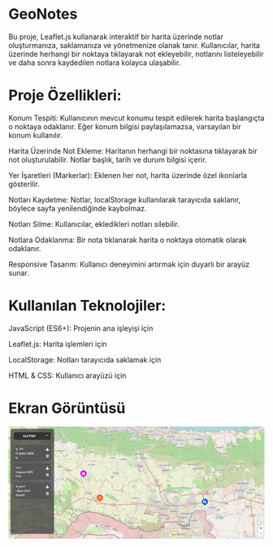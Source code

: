 # GeoNotes

Bu proje, Leaflet.js kullanarak interaktif bir harita üzerinde notlar oluşturmanıza, saklamanıza ve yönetmenize olanak tanır. Kullanıcılar, harita üzerinde herhangi bir noktaya tıklayarak not ekleyebilir, notlarını listeleyebilir ve daha sonra kaydedilen notlara kolayca ulaşabilir.

# Proje Özellikleri:

Konum Tespiti: Kullanıcının mevcut konumu tespit edilerek harita başlangıçta o noktaya odaklanır. Eğer konum bilgisi paylaşılamazsa, varsayılan bir konum kullanılır.

Harita Üzerinde Not Ekleme: Haritanın herhangi bir noktasına tıklayarak bir not oluşturulabilir. Notlar başlık, tarih ve durum bilgisi içerir.

Yer İşaretleri (Markerlar): Eklenen her not, harita üzerinde özel ikonlarla gösterilir.

Notları Kaydetme: Notlar, localStorage kullanılarak tarayıcıda saklanır, böylece sayfa yenilendiğinde kaybolmaz.

Notları Silme: Kullanıcılar, ekledikleri notları silebilir.

Notlara Odaklanma: Bir nota tıklanarak harita o noktaya otomatik olarak odaklanır.

Responsive Tasarım: Kullanıcı deneyimini artırmak için duyarlı bir arayüz sunar.

# Kullanılan Teknolojiler:

JavaScript (ES6+): Projenin ana işleyişi için

Leaflet.js: Harita işlemleri için

LocalStorage: Notları tarayıcıda saklamak için

HTML & CSS: Kullanıcı arayüzü için

# Ekran Görüntüsü

![](ekran.gif)
